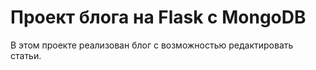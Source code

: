 # Проект блога на Flask с MongoDB
В этом проекте реализован блог с возможностью редактировать статьи.
